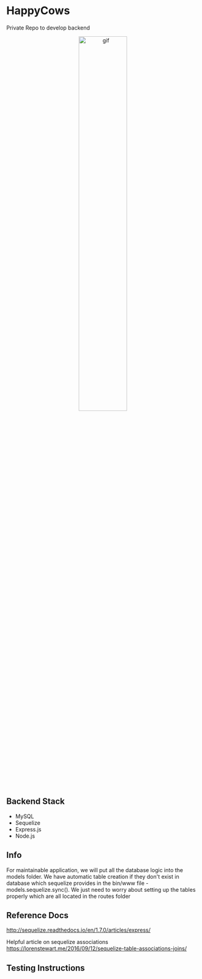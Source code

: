 # HappyCows
Private Repo to develop backend

<p align="center">
<img src="https://media.giphy.com/media/W54Zt0bgS87x6/giphy.gif" width="50%" alt="gif">
</p>


## Backend Stack 
* MySQL
* Sequelize
* Express.js
* Node.js

## Info
For maintainable application, we will put all the database logic into the models folder. 
We have automatic table creation if they don't exist in database which sequelize provides in the bin/www file - models.sequelize.sync().
We just need to worry about setting up the tables properly which are all located in the routes folder


## Reference Docs
http://sequelize.readthedocs.io/en/1.7.0/articles/express/

Helpful article on sequelize associations
https://lorenstewart.me/2016/09/12/sequelize-table-associations-joins/


## Testing Instructions